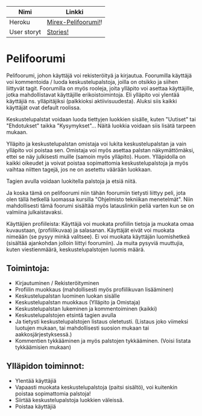 Nimi | Linkki
-|-
Heroku | [Mirex-Pelifoorumi!](https://mirex-pelifoorumi.herokuapp.com/)!
User storyt | [Stories!](https://github.com/Mirex97/Pelifoorumi/blob/master/documentation/UserStories.md)

# Pelifoorumi
Pelifoorumi, johon käyttäjä voi rekisteröityä ja kirjautua. Foorumilla käyttäjä voi kommentoida / luoda keskustelupalstoja, joilla on
otsikko ja siihen liittyvät tagit. Foorumilla on myös rooleja, joita ylläpito voi asettaa käyttäjille, jotka mahdollistavat käyttäjille
erikoistoimintoja. Eli ylläpito voi ylentää käyttäjiä ns. ylläpitäjiksi (palkkioksi aktiivisuudesta). Aluksi siis kaikki käyttäjät ovat
default roolissa.

Keskustelupalstat voidaan luoda tiettyjen luokkien sisälle, kuten "Uutiset" tai "Ehdotukset" taikka "Kysymykset"... Näitä luokkia
voidaan siis lisätä tarpeen mukaan.

Ylläpito ja keskustelupalstan omistaja voi lukita keskustelupalstan ja vain ylläpito voi poistaa sen. Omistaja voi myös asettaa palstan
näkymättömäksi, ettei se näy julkisesti muille (samoin myös ylläpito). Huom. Ylläpidolla on kaikki oikeudet ja voivat poistaa
sopimattomia keskustelupalstoja ja myös vaihtaa niitten tagejä, jos ne on asetettu väärään luokkaan.

Tagien avulla voidaan luokitella palstoja ja etsiä niitä.

Ja koska tämä on pelifoorumi niin tähän foorumiin tietysti liittyy peli, jota olen tällä hetkellä luomassa kursilla "Ohjelmisto
tekniikan menetelmät". Niin mahdollisesti tämä foorumi sisältää myös latauslinkin peliä varten kun se on valmiina julkaistavaksi.

Käyttäjien profiileista: Käyttäjä voi muokata profiilin tietoja ja muokata omaa kuvaustaan, (profiilikuvaa) ja salasanan. Käyttäjät
eivät voi muokata nimeään (se pysyy minkä valitsee). Ei voi muokata käyttäjän luomishetkeä (sisältää ajankohdan jolloin liittyi
foorumiin). Ja muita pysyviä muuttujia, kuten viestienmäärä, keskustelupalstojen luomis määrä.

## Toimintoja:

- Kirjautuminen / Rekisteröityminen
- Profiilin muokkaus (mahdollisesti myös profiilikuvan lisääminen)
- Keskustelupalstan luominen luokan sisälle
- Keskustelupalstan muokkaus (Ylläpito ja Omistaja)
- Keskustelupalstan lukeminen ja kommentoiminen (kaikki)
- Keskustelupalstojen etsintä tagien avulla
- Ja tietysti keskustelupalstojen listaus oletetusti. (Listaus joko viimeksi luotujen mukaan, tai mahdollisesti suosion mukaan tai
aakkosjärjestyksessä.)
- Kommentien tykkääminen ja myös palstojen tykkääminen. (Voisi listata tykkäämisien mukaan)

## Ylläpidon toiminnot:
- Ylentää käyttäjiä
- Vapaasti muokata keskustelupalstoja (paitsi sisältö), voi kuitenkin poistaa sopimattomia palstoja!
- Siirtää keskustelupalstoja luokkien väleissä.
- Poistaa käyttäjiä

